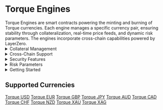 # Torque Engines

<div class="intro-description">
Torque Engines are smart contracts powering the minting and burning of Torque currencies. Each engine manages a specific currency pair, ensuring stability through collateralization, real-time price feeds, and dynamic risk parameters. The engines incorporate cross-chain capabilities powered by LayerZero.
</div>

<div class="faq-container">

<details>
<summary>Collateral Management</summary>
<div>
Deposit and redeem collateral with real-time price feeds, health factor monitoring, and liquidation protection.
</div>
</details>

<details>
<summary>Cross-Chain Support</summary>
<div>
LayerZero integration for cross-chain minting and burning with gas-efficient operations and secure message passing.
</div>
</details>

<details>
<summary>Security Features</summary>
<div>
Reentrancy protection, oracle validation, health checks, liquidation incentives, and emergency pause capability.
</div>
</details>

<details>
<summary>Risk Parameters</summary>
<div>
98% liquidation threshold, 20% liquidation bonus, minimum health factor requirements, and precision handling.
</div>
</details>

<details>
<summary>Getting Started</summary>
<div class="faq-reward">
To begin using Torque's currency engines, first select your desired Torque currency from the supported options. Then, deposit collateral to mint your chosen Torque tokens. Throughout the process, make sure to monitor your health factor to maintain a safe position. When you're ready to exit, you can redeem your collateral at any time. Remember to check cross-chain gas fees and verify oracle prices before executing transactions.
</div>
</details>

</div>

## Supported Currencies

<div class="currency-grid">
  <a href="https://www.torque.fi/mint?expanded=torque+usd" class="currency-item">Torque USD</a>
  <a href="https://www.torque.fi/mint?expanded=torque+eur" class="currency-item">Torque EUR</a>
  <a href="https://www.torque.fi/mint?expanded=torque+gbp" class="currency-item">Torque GBP</a>
  <a href="https://www.torque.fi/mint?expanded=torque+jpy" class="currency-item">Torque JPY</a>
  <a href="https://www.torque.fi/mint?expanded=torque+aud" class="currency-item">Torque AUD</a>
  <a href="https://www.torque.fi/mint?expanded=torque+cad" class="currency-item">Torque CAD</a>
  <a href="https://www.torque.fi/mint?expanded=torque+chf" class="currency-item">Torque CHF</a>
  <a href="https://www.torque.fi/mint?expanded=torque+nzd" class="currency-item">Torque NZD</a>
  <a href="https://www.torque.fi/mint?expanded=torque+xau" class="currency-item">Torque XAU</a>
  <a href="https://www.torque.fi/mint?expanded=torque+xag" class="currency-item">Torque XAG</a>
</div> 